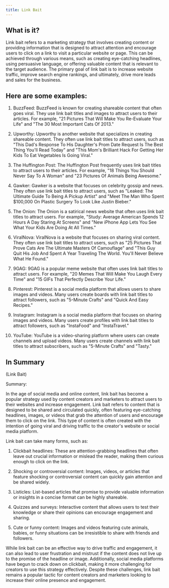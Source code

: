 ```yaml
---
title: Link Bait
---
```




## What is it?

Link bait refers to a marketing strategy that involves creating content or providing information that is designed to attract attention and encourage users to click on a link to visit a particular website or page. This can be achieved through various means, such as creating eye-catching headlines, using persuasive language, or offering valuable content that is relevant to the target audience. The primary goal of link bait is to increase website traffic, improve search engine rankings, and ultimately, drive more leads and sales for the business.

## Here are some examples:

1. BuzzFeed: BuzzFeed is known for creating shareable content that often goes viral. They use link bait titles and images to attract users to their articles. For example, "21 Pictures That Will Make You Re-Evaluate Your Life" and "The 30 Most Important Cats Of 2013."

2. Upworthy: Upworthy is another website that specializes in creating shareable content. They often use link bait titles to attract users, such as "This Dad's Response To His Daughter's Prom Date Request Is The Best Thing You'll Read Today" and "This Mom's Brilliant Hack For Getting Her Kids To Eat Vegetables Is Going Viral."

3. The Huffington Post: The Huffington Post frequently uses link bait titles to attract users to their articles. For example, "18 Things You Should Never Say To A Woman" and "23 Pictures Of Animals Being Awesome."

4. Gawker: Gawker is a website that focuses on celebrity gossip and news. They often use link bait titles to attract users, such as "Leaked: The Ultimate Guide To Being A Pickup Artist" and "Meet The Man Who Spent $100,000 On Plastic Surgery To Look Like Justin Bieber."

5. The Onion: The Onion is a satirical news website that often uses link bait titles to attract users. For example, "Study: Average American Spends 12 Hours A Day Staring At Screens" and "New iPhone App Lets You See What Your Kids Are Doing At All Times."

6. ViralNova: ViralNova is a website that focuses on sharing viral content. They often use link bait titles to attract users, such as "25 Pictures That Prove Cats Are The Ultimate Masters Of Camouflage" and "This Guy Quit His Job And Spent A Year Traveling The World. You'll Never Believe What He Found."

7. 9GAG: 9GAG is a popular meme website that often uses link bait titles to attract users. For example, "20 Memes That Will Make You Laugh Every Time" and "15 GIFs That Perfectly Describe Your Life."

8. Pinterest: Pinterest is a social media platform that allows users to share images and videos. Many users create boards with link bait titles to attract followers, such as "5-Minute Crafts" and "Quick And Easy Recipes."

9. Instagram: Instagram is a social media platform that focuses on sharing images and videos. Many users create profiles with link bait titles to attract followers, such as "InstaFood" and "InstaTravel."

10. YouTube: YouTube is a video-sharing platform where users can create channels and upload videos. Many users create channels with link bait titles to attract subscribers, such as "5-Minute Crafts" and "Tasty."

## In Summary

(Link Bait)

Summary:

In the age of social media and online content, link bait has become a popular strategy used by content creators and marketers to attract users to their websites and increase engagement. Link bait refers to content that is designed to be shared and circulated quickly, often featuring eye-catching headlines, images, or videos that grab the attention of users and encourage them to click on the link. This type of content is often created with the intention of going viral and driving traffic to the creator's website or social media platform.

Link bait can take many forms, such as:

1. Clickbait headlines: These are attention-grabbing headlines that often leave out crucial information or mislead the reader, making them curious enough to click on the link.

2. Shocking or controversial content: Images, videos, or articles that feature shocking or controversial content can quickly gain attention and be shared widely.

3. Listicles: List-based articles that promise to provide valuable information or insights in a concise format can be highly shareable.

4. Quizzes and surveys: Interactive content that allows users to test their knowledge or share their opinions can encourage engagement and sharing.

5. Cute or funny content: Images and videos featuring cute animals, babies, or funny situations can be irresistible to share with friends and followers.

While link bait can be an effective way to drive traffic and engagement, it can also lead to user frustration and mistrust if the content does not live up to the promise of the headline or image. Additionally, social media platforms have begun to crack down on clickbait, making it more challenging for creators to use this strategy effectively. Despite these challenges, link bait remains a popular tactic for content creators and marketers looking to increase their online presence and engagement.